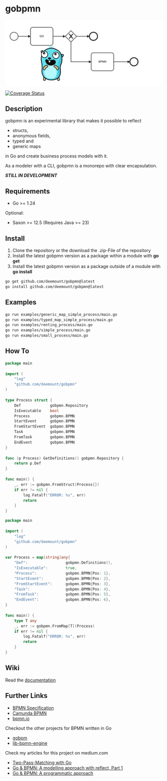 # gobpmn

![gobpmn](https://github.com/deemount/gobpmn/blob/main/docs/img/header.webp "a gopher in front of business model")

[![Coverage Status](https://coveralls.io/repos/github/deemount/gobpmn/badge.svg?branch=main)](https://coveralls.io/github/deemount/gobpmn?branch=main)

## Description

gobpmn is an experimental library that makes it possible to reflect

* structs,
* anonymous fields,
* typed and
* generic maps

in Go and create business process models with it.

As a modeler with a CLI, gobpmn is a monorepo with clear encapsulation.

***STILL IN DEVELOPMENT***

## Requirements

* Go >= 1.24

Optional:

* Saxon >= 12.5 (Requires Java >= 23)

## Install

1. Clone the repository or the download the .zip-File of the repository
2. Install the latest gobpmn version as a package within a module with **go get**
3. Install the latest gobpmn version as a package outside of a module with **go install**

```bash
go get github.com/deemount/gobpmn@latest
go install github.com/deemount/gobpmn@latest
```

## Examples

```bash
go run examples/generic_map_simple_process/main.go
go run examples/typed_map_simple_process/main.go
go run examples/renting_process/main.go
go run examples/simple_process/main.go
go run examples/small_process/main.go
```

## How To

```go
package main

import (
    "log"
    "github.com/deemount/gobpmn"
)

type Process struct {
    Def             gobpmn.Repository
    IsExecutable    bool
    Process         gobpmn.BPMN
    StartEvent      gobpmn.BPMN
    FromStartEvent  gobpmn.BPMN
    Task            gobpmn.BPMN
    FromTask        gobpmn.BPMN
    EndEvent        gobpmn.BPMN
}

func (p Process) GetDefinitions() gobpmn.Repository {
    return p.Def
}

func main() {
    _, err := gobpmn.FromStruct(Process{})
    if err != nil {
        log.Fatalf("ERROR: %s", err)
        return
    }
}
```

```go
package main

import (
    "log"
    "github.com/deemount/gobpmn"
)

var Process = map[string]any{
    "Def":                 gobpmn.Definitions(),
    "IsExecutable":        true,
    "Process":             gobpmn.BPMN{Pos: 1},
    "StartEvent":          gobpmn.BPMN{Pos: 2},
    "FromStartEvent":      gobpmn.BPMN{Pos: 3},
    "Task":                gobpmn.BPMN{Pos: 4},
    "FromTask":            gobpmn.BPMN{Pos: 5},
    "EndEvent":            gobpmn.BPMN{Pos: 6},
}

func main() {
    type T any
    _, err := gobpmn.FromMap[T](Process)
    if err != nil {
        log.Fatalf("ERROR: %s", err)
        return
    }
}
```

## Wiki

Read the [documentation](https://github.com/deemount/gobpmn/wiki)

## Further Links

* [BPMN Specification](https://www.omg.org/spec/BPMN)
* [Camunda BPMN](https://camunda.com/bpmn/)
* [bpmn.io](https://bpmn.io/)

Checkout the other projects for BPMN written in Go

* [gobpm](https://github.com/dr-dobermann/gobpm)
* [lib-bpmn-engine](https://github.com/nitram509/lib-bpmn-engine)

Check my articles for this project on medium.com

* [Two-Pass-Matching with Go](https://medium.com/@salvatoregonda/two-pass-matching-with-go-480faffe88fa)
* [Go & BPMN: A modelling approach with reflect, Part 1](https://medium.com/@salvatoregonda/go-bpmn-a-modelling-approach-with-reflect-part-1-6f572adeac79)
* [Go & BPMN: A programmatic approach](https://medium.com/@salvatoregonda/go-bpmn-a-programmatic-approach-c25cbef45cc6)
